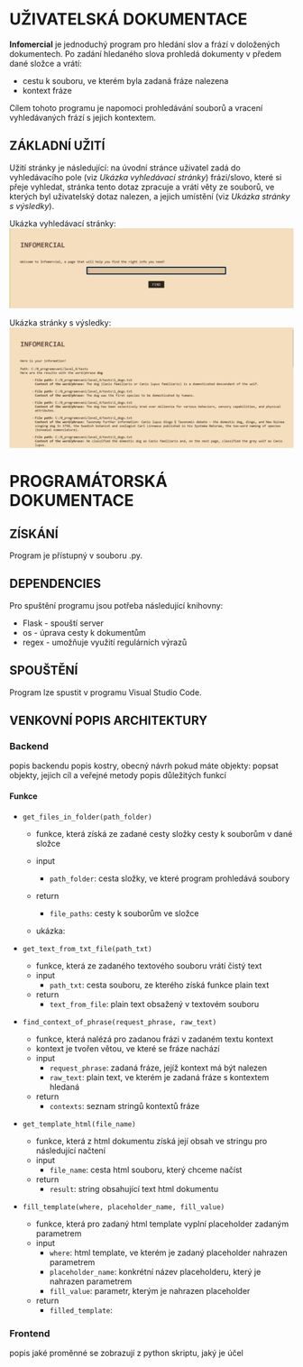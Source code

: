 # UŽIVATELSKÁ DOKUMENTACE
**Infomercial** je jednoduchý program pro hledání slov a frází v doložených dokumentech. Po zadání hledaného slova prohledá dokumenty v předem dané složce a vrátí:
- cestu k souboru, ve kterém byla zadaná fráze nalezena
- kontext fráze

Cílem tohoto programu je napomoci prohledávání souborů a vracení vyhledávaných frází s jejich kontextem.

## ZÁKLADNÍ UŽITÍ
Užití stránky je následující: na úvodní stránce uživatel zadá do vyhledávacího pole (viz *Ukázka vyhledávací stránky*) frázi/slovo, které si přeje vyhledat, stránka tento dotaz zpracuje a vrátí věty ze souborů, ve kterých byl uživatelský dotaz nalezen, a jejich umístění (viz *Ukázka stránky s výsledky*).

Ukázka vyhledávací stránky:
![Showcase of the Search Page: Title, description, search bar](documentation/search_page.png)

Ukázka stránky s výsledky:
![Showcase of the Result Page: Title, results](documentation/result_page.png)

# PROGRAMÁTORSKÁ DOKUMENTACE

## ZÍSKÁNÍ 
Program je přístupný v souboru .py.

## DEPENDENCIES
Pro spuštění programu jsou potřeba následující knihovny:
- Flask - spouští server
- os - úprava cesty k dokumentům
- regex - umožňuje využití regulárních výrazů

## SPOUŠTĚNÍ
Program lze spustit v programu Visual Studio Code. 

## VENKOVNÍ POPIS ARCHITEKTURY

### Backend
popis backendu
popis kostry, obecný návrh
pokud máte objekty: popsat objekty, jejich cíl a veřejné metody
popis důležitých funkcí 

#### Funkce
- `get_files_in_folder(path_folder)`
    - funkce, která získá ze zadané cesty složky cesty k souborům v dané složce
    - input 
        - `path_folder`: cesta složky, ve které program prohledává soubory
    - return 
        - `file_paths`: cesty k souborům ve složce

    - ukázka:

- `get_text_from_txt_file(path_txt)`
    - funkce, která ze zadaného textového souboru vrátí čistý text
    - input
        - `path_txt`: cesta souboru, ze kterého získá funkce plain text
    - return
        - `text_from_file`: plain text obsažený v textovém souboru

- `find_context_of_phrase(request_phrase, raw_text)`
    - funkce, která nalézá pro zadanou frázi v zadaném textu kontext
    - kontext je tvořen větou, ve které se fráze nachází
    - input
        - `request_phrase`: zadaná fráze, jejíž kontext má být nalezen
        - `raw_text`: plain text, ve kterém je zadaná fráze s kontextem hledaná
    - return 
        - `contexts`: seznam stringů kontextů fráze

- `get_template_html(file_name)`
    - funkce, která z html dokumentu získá její obsah ve stringu pro následující načtení
    - input
        - `file_name`: cesta html souboru, který chceme načíst
    - return 
        - `result`: string obsahující text html dokumentu

- `fill_template(where, placeholder_name, fill_value)`
    - funkce, která pro zadaný html template vyplní placeholder zadaným parametrem
    - input
        - `where`: html template, ve kterém je zadaný placeholder nahrazen parametrem
        - `placeholder_name`: konkrétní název placeholderu, který je nahrazen parametrem
        - `fill_value`: parametr, kterým je nahrazen placeholder
    - return
        - `filled_template`: 


### Frontend
popis
jaké proměnné se zobrazují z python skriptu, jaký je účel

